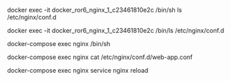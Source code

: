docker exec -it docker_ror6_nginx_1_c23461810e2c /bin/sh
ls /etc/nginx/conf.d

docker exec -it docker_ror6_nginx_1_c23461810e2c /bin/ls /etc/nginx/conf.d

docker-compose exec nginx /bin/sh

docker-compose exec nginx cat /etc/nginx/conf.d/web-app.conf

docker-compose exec nginx service nginx reload
